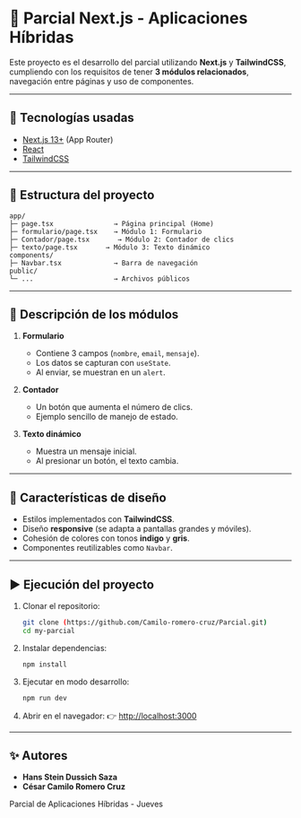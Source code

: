 # 📌 Parcial Next.js - Aplicaciones Híbridas

Este proyecto es el desarrollo del parcial utilizando **Next.js** y **TailwindCSS**, cumpliendo con los requisitos de tener **3 módulos relacionados**, navegación entre páginas y uso de componentes.

---

## 🚀 Tecnologías usadas
- [Next.js 13+](https://nextjs.org/) (App Router)
- [React](https://react.dev/)
- [TailwindCSS](https://tailwindcss.com/)

---

## 📂 Estructura del proyecto

```
app/
├─ page.tsx               → Página principal (Home)
├─ formulario/page.tsx    → Módulo 1: Formulario
├─ Contador/page.tsx       → Módulo 2: Contador de clics
├─ texto/page.tsx       → Módulo 3: Texto dinámico
components/
├─ Navbar.tsx             → Barra de navegación
public/
└─ ...                    → Archivos públicos
```

---

## 🧩 Descripción de los módulos

1. **Formulario**  
   - Contiene 3 campos (`nombre`, `email`, `mensaje`).  
   - Los datos se capturan con `useState`.  
   - Al enviar, se muestran en un `alert`.

2. **Contador**  
   - Un botón que aumenta el número de clics.  
   - Ejemplo sencillo de manejo de estado.

3. **Texto dinámico**  
   - Muestra un mensaje inicial.  
   - Al presionar un botón, el texto cambia.  

---

## 🎨 Características de diseño

- Estilos implementados con **TailwindCSS**.  
- Diseño **responsive** (se adapta a pantallas grandes y móviles).  
- Cohesión de colores con tonos **indigo** y **gris**.  
- Componentes reutilizables como `Navbar`.

---

## ▶️ Ejecución del proyecto

1. Clonar el repositorio:
   ```bash
   git clone (https://github.com/Camilo-romero-cruz/Parcial.git)
   cd my-parcial
   ```

2. Instalar dependencias:
   ```bash
   npm install
   ```

3. Ejecutar en modo desarrollo:
   ```bash
   npm run dev
   ```

4. Abrir en el navegador:
   👉 [http://localhost:3000](http://localhost:3000)

---

## ✨ Autores

* **Hans Stein Dussich Saza**
* **César Camilo Romero Cruz**

Parcial de Aplicaciones Híbridas - Jueves

